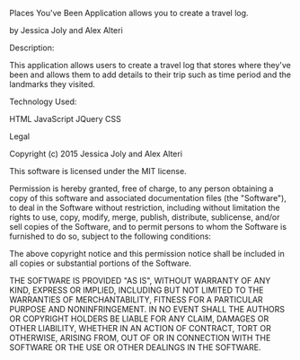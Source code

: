 Places You've Been
  Application allows you to create a travel log.

  by Jessica Joly and Alex Alteri

  Description:

  This application allows users to create a travel log that stores where they've been and allows them to add details to their trip such as time period and the landmarks they visited.

Technology Used:

HTML JavaScript JQuery  CSS

Legal

Copyright (c) 2015 Jessica Joly and Alex Alteri

This software is licensed under the MIT license.

Permission is hereby granted, free of charge, to any person obtaining a copy of this software and associated documentation files (the "Software"), to deal in the Software without restriction, including without limitation the rights to use, copy, modify, merge, publish, distribute, sublicense, and/or sell copies of the Software, and to permit persons to whom the Software is furnished to do so, subject to the following conditions:

The above copyright notice and this permission notice shall be included in all copies or substantial portions of the Software.

THE SOFTWARE IS PROVIDED "AS IS", WITHOUT WARRANTY OF ANY KIND, EXPRESS OR IMPLIED, INCLUDING BUT NOT LIMITED TO THE WARRANTIES OF MERCHANTABILITY, FITNESS FOR A PARTICULAR PURPOSE AND NONINFRINGEMENT. IN NO EVENT SHALL THE AUTHORS OR COPYRIGHT HOLDERS BE LIABLE FOR ANY CLAIM, DAMAGES OR OTHER LIABILITY, WHETHER IN AN ACTION OF CONTRACT, TORT OR OTHERWISE, ARISING FROM, OUT OF OR IN CONNECTION WITH THE SOFTWARE OR THE USE OR OTHER DEALINGS IN THE SOFTWARE.

